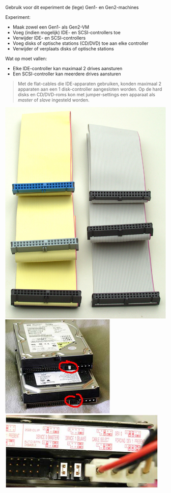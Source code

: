 Gebruik voor dit experiment de (lege) Gen1- en Gen2-machines

Experiment:

- Maak zowel een Gen1- als Gen2-VM
- Voeg (indien mogelijk) IDE- en SCSI-controllers toe
- Verwijder IDE- en SCSI-controllers
- Voeg disks of optische stations (CD/DVD) toe aan elke controller
- Verwijder of verplaats disks of optische stations

Wat op moet vallen:

- Elke IDE-controller kan maximaal 2 drives aansturen
- Een SCSI-controller kan meerdere drives aansturen

> Met de flat-cables die IDE-apparaten gebruiken, konden maximaal 2 apparaten aan een 1 disk-controller aangesloten worden. Op de hard disks en CD/DVD-roms kon met jumper-settings een apparaat als *master* of *slave* ingesteld worden.

![](IDE-Cable.png)
![](HDDs.png)
![](Jumpers.png)
